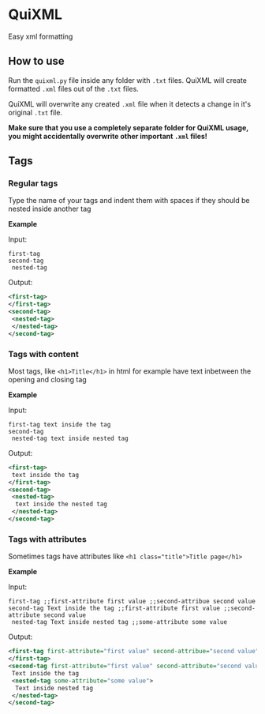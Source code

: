 # QuiXML
Easy xml formatting

## How to use
Run the `quixml.py` file inside any folder with `.txt` files. QuiXML will create formatted `.xml` files out of the `.txt` files.

QuiXML will overwrite any created `.xml` file when it detects a change in it's original `.txt` file.

**Make sure that you use a completely separate folder for QuiXML usage, you might accidentally overwrite other important `.xml` files!**
## Tags
### Regular tags
Type the name of your tags and indent them with spaces if they should be nested inside another tag

**Example**

Input:
```
first-tag
second-tag
 nested-tag
```
Output:

```xml
<first-tag>
</first-tag>
<second-tag>
 <nested-tag>
 </nested-tag>
</second-tag>
```

### Tags with content
Most tags, like `<h1>Title</h1>` in html for example have text inbetween the opening and closing tag

**Example**

Input:
```
first-tag text inside the tag
second-tag
 nested-tag text inside nested tag
```
Output:

```xml
<first-tag>
 text inside the tag
</first-tag>
<second-tag>
 <nested-tag>
  text inside the nested tag
 </nested-tag>
</second-tag>
```

### Tags with attributes
Sometimes tags have attributes like `<h1 class="title">Title page</h1>`

**Example**

Input:
```
first-tag ;;first-attribute first value ;;second-attribue second value
second-tag Text inside the tag ;;first-attribute first value ;;second-attribute second value
 nested-tag Text inside nested tag ;;some-attribute some value
```
Output:

```xml
<first-tag first-attribute="first value" second-attribue="second value">
</first-tag>
<second-tag first-attribute="first value" second-attribute="second value">
 Text inside the tag
 <nested-tag some-attribute="some value">
  Text inside nested tag
 </nested-tag>
</second-tag>
```
